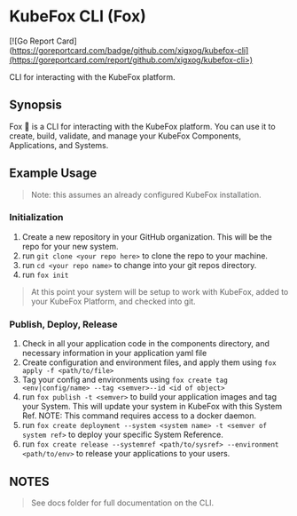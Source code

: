 # KubeFox CLI (Fox)

[![Go Report Card](https://goreportcard.com/badge/github.com/xigxog/kubefox-cli](https://goreportcard.com/report/github.com/xigxog/kubefox-cli>)


CLI for interacting with the KubeFox platform.

## Synopsis

Fox 🦊 is a CLI for interacting with the KubeFox platform. You can use it to
create, build, validate, and manage your KubeFox Components, Applications, and
Systems.

## Example Usage

> Note: this assumes an already configured KubeFox installation.

### Initialization

1. Create a new repository in your GitHub organization. This will be the repo
   for your new system.
2. run `git clone <your repo here>` to clone the repo to your machine.
3. run `cd <your repo name>` to change into your git repos directory.
4. run `fox init`

> At this point your system will be setup to work with KubeFox, added to your
> KubeFox Platform, and checked into git.

### Publish, Deploy, Release

1. Check in all your application code in the components directory, and necessary
   information in your application yaml file
2. Create configuration and environment files, and apply them using `fox apply
-f <path/to/file>`
3. Tag your config and environments using `fox create tag <env|config/name>
--tag <semver>--id <id of object>`
4. run `fox publish -t <semver>` to build your application images and tag your
   System. This will update your system in KubeFox with this System Ref. NOTE:
   This command requires access to a docker daemon.
5. run `fox create deployment --system <system name> -t <semver of system ref>`
   to deploy your specific System Reference.
6. run `fox create release --systemref <path/to/sysref> --environment
<path/to/env>` to release your applications to your users.

## NOTES

> See docs folder for full documentation on the CLI.
